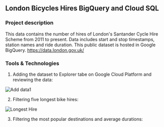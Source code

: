 ## London Bicycles Hires BigQuery and Cloud SQL

### Project description
This data contains the number of hires of London's Santander Cycle Hire Scheme from 2011 to present. Data includes start and stop timestamps, station names and ride duration. This public dataset is hosted in Google BigQuery. 
https://data.london.gov.uk/
### Tools & Technologies

1. Adding the dataset to Explorer tabe on Google Cloud Platform and reviewing the data:

![Add data1](https://user-images.githubusercontent.com/89424060/169406811-7c0642c2-1c17-47e2-9fba-aaccc46c16bf.png)

2. Filtering five longest bike hires:

![Longest Hire](https://user-images.githubusercontent.com/89424060/169430635-143d1af8-fee2-400e-9007-8ef4bab50d28.png)

3. Filtering the most popular destinations and average durations:





